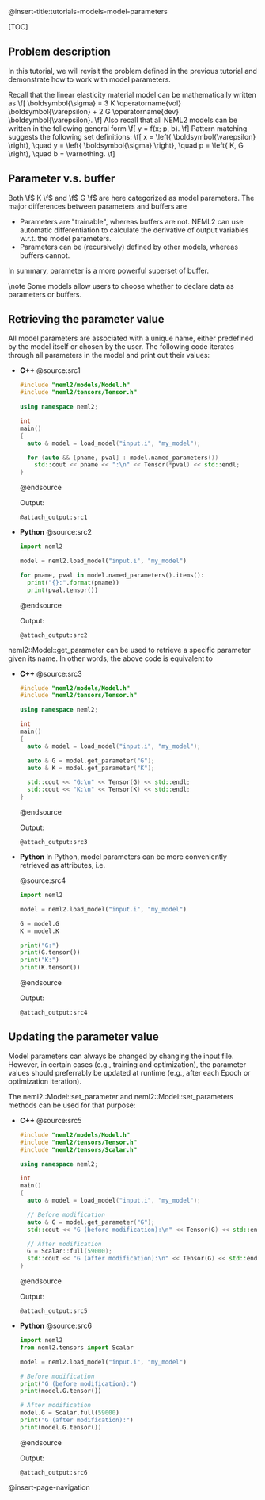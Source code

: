 @insert-title:tutorials-models-model-parameters

[TOC]

## Problem description

In this tutorial, we will revisit the problem defined in the previous tutorial and demonstrate how to work with model parameters.

Recall that the linear elasticity material model can be mathematically written as
\f[
  \boldsymbol{\sigma} = 3 K \operatorname{vol} \boldsymbol{\varepsilon} + 2 G \operatorname{dev} \boldsymbol{\varepsilon}.
\f]
Also recall that all NEML2 models can be written in the following general form
\f[
  y = f(x; p, b).
\f]
Pattern matching suggests the following set definitions:
\f[
  x = \left\{ \boldsymbol{\varepsilon} \right\}, \quad y = \left\{ \boldsymbol{\sigma} \right\}, \quad p = \left\{ K, G \right\}, \quad b = \varnothing.
\f]

## Parameter v.s. buffer

Both \f$ K \f$ and \f$ G \f$ are here categorized as model parameters. The major differences between parameters and buffers are
- Parameters are "trainable", whereas buffers are not. NEML2 can use automatic differentiation to calculate the derivative of output variables w.r.t. the model parameters.
- Parameters can be (recursively) defined by other models, whereas buffers cannot.

In summary, parameter is a more powerful superset of buffer.

\note
Some models allow users to choose whether to declare data as parameters or buffers.

## Retrieving the parameter value

All model parameters are associated with a unique name, either predefined by the model itself or chosen by the user. The following code iterates through all parameters in the model and print out their values:

<div class="tabbed">

- <b class="tab-title">C++</b>
  @source:src1
  ```cpp
  #include "neml2/models/Model.h"
  #include "neml2/tensors/Tensor.h"

  using namespace neml2;

  int
  main()
  {
    auto & model = load_model("input.i", "my_model");

    for (auto && [pname, pval] : model.named_parameters())
      std::cout << pname << ":\n" << Tensor(*pval) << std::endl;
  }
  ```
  @endsource

  Output:
  ```
  @attach_output:src1
  ```
- <b class="tab-title">Python</b>
  @source:src2
  ```python
  import neml2

  model = neml2.load_model("input.i", "my_model")

  for pname, pval in model.named_parameters().items():
    print("{}:".format(pname))
    print(pval.tensor())
  ```
  @endsource

  Output:
  ```
  @attach_output:src2
  ```

</div>

neml2::Model::get_parameter can be used to retrieve a specific parameter given its name. In other words, the above code is equivalent to

<div class="tabbed">

- <b class="tab-title">C++</b>
  @source:src3
  ```cpp
  #include "neml2/models/Model.h"
  #include "neml2/tensors/Tensor.h"

  using namespace neml2;

  int
  main()
  {
    auto & model = load_model("input.i", "my_model");

    auto & G = model.get_parameter("G");
    auto & K = model.get_parameter("K");

    std::cout << "G:\n" << Tensor(G) << std::endl;
    std::cout << "K:\n" << Tensor(K) << std::endl;
  }
  ```
  @endsource

  Output:
  ```
  @attach_output:src3
  ```
- <b class="tab-title">Python</b>
  In Python, model parameters can be more conveniently retrieved as attributes, i.e.

  @source:src4
  ```python
  import neml2

  model = neml2.load_model("input.i", "my_model")

  G = model.G
  K = model.K

  print("G:")
  print(G.tensor())
  print("K:")
  print(K.tensor())
  ```
  @endsource

  Output:
  ```
  @attach_output:src4
  ```

</div>

## Updating the parameter value

Model parameters can always be changed by changing the input file. However, in certain cases (e.g., training and optimization), the parameter values should preferrably be updated at runtime (e.g., after each Epoch or optimization iteration).

The neml2::Model::set_parameter and neml2::Model::set_parameters methods can be used for that purpose:


<div class="tabbed">

- <b class="tab-title">C++</b>
  @source:src5
  ```cpp
  #include "neml2/models/Model.h"
  #include "neml2/tensors/Tensor.h"
  #include "neml2/tensors/Scalar.h"

  using namespace neml2;

  int
  main()
  {
    auto & model = load_model("input.i", "my_model");

    // Before modification
    auto & G = model.get_parameter("G");
    std::cout << "G (before modification):\n" << Tensor(G) << std::endl;

    // After modification
    G = Scalar::full(59000);
    std::cout << "G (after modification):\n" << Tensor(G) << std::endl;
  }
  ```
  @endsource

  Output:
  ```
  @attach_output:src5
  ```
- <b class="tab-title">Python</b>
  @source:src6
  ```python
  import neml2
  from neml2.tensors import Scalar

  model = neml2.load_model("input.i", "my_model")

  # Before modification
  print("G (before modification):")
  print(model.G.tensor())

  # After modification
  model.G = Scalar.full(59000)
  print("G (after modification):")
  print(model.G.tensor())
  ```
  @endsource

  Output:
  ```
  @attach_output:src6
  ```

</div>

@insert-page-navigation
